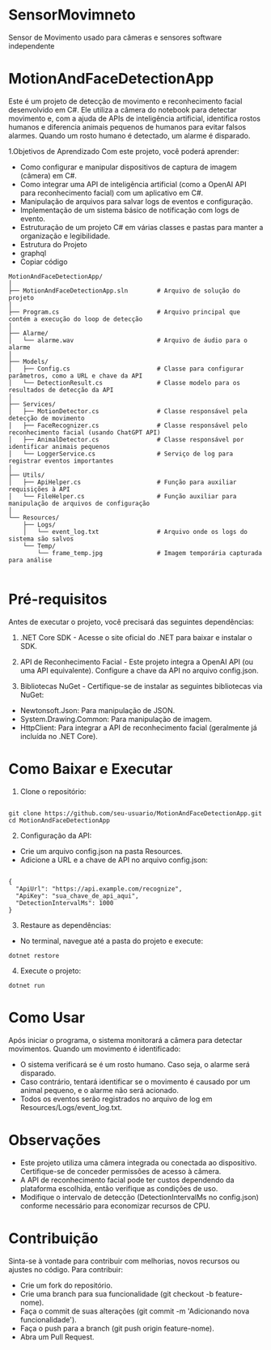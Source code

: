 # SensorMovimneto
Sensor de Movimento usado para câmeras e sensores software independente 

# MotionAndFaceDetectionApp

Este é um projeto de detecção de movimento e reconhecimento facial desenvolvido em C#. Ele utiliza a câmera do notebook para detectar movimento e, com a ajuda de APIs de inteligência artificial, identifica rostos humanos e diferencia animais pequenos de humanos para evitar falsos alarmes. Quando um rosto humano é detectado, um alarme é disparado.

1.Objetivos de Aprendizado
 Com este projeto, você poderá aprender:

* Como configurar e manipular dispositivos de captura de imagem (câmera) em C#.
* Como integrar uma API de inteligência artificial (como a OpenAI API para reconhecimento facial) com um aplicativo em C#.
* Manipulação de arquivos para salvar logs de eventos e configuração.
* Implementação de um sistema básico de notificação com logs de evento.
* Estruturação de um projeto C# em várias classes e pastas para manter a organização e legibilidade.
* Estrutura do Projeto
* graphql
* Copiar código

```
MotionAndFaceDetectionApp/
│
├── MotionAndFaceDetectionApp.sln        # Arquivo de solução do projeto
│
├── Program.cs                           # Arquivo principal que contém a execução do loop de detecção
│
├── Alarme/
│   └── alarme.wav                       # Arquivo de áudio para o alarme
│
├── Models/
│   ├── Config.cs                        # Classe para configurar parâmetros, como a URL e chave da API
│   └── DetectionResult.cs               # Classe modelo para os resultados de detecção da API
│
├── Services/
│   ├── MotionDetector.cs                # Classe responsável pela detecção de movimento
│   ├── FaceRecognizer.cs                # Classe responsável pelo reconhecimento facial (usando ChatGPT API)
│   ├── AnimalDetector.cs                # Classe responsável por identificar animais pequenos
│   └── LoggerService.cs                 # Serviço de log para registrar eventos importantes
│
├── Utils/
│   ├── ApiHelper.cs                     # Função para auxiliar requisições à API
│   └── FileHelper.cs                    # Função auxiliar para manipulação de arquivos de configuração
│
└── Resources/
    ├── Logs/
    │   └── event_log.txt                # Arquivo onde os logs do sistema são salvos
    └── Temp/
        └── frame_temp.jpg               # Imagem temporária capturada para análise


````

# Pré-requisitos
Antes de executar o projeto, você precisará das seguintes dependências:

1. .NET Core SDK - Acesse o site oficial do .NET para baixar e instalar o SDK.

2. API de Reconhecimento Facial - Este projeto integra a OpenAI API (ou uma API equivalente). Configure a chave da API no arquivo config.json.

3. Bibliotecas NuGet - Certifique-se de instalar as seguintes bibliotecas via NuGet:

* Newtonsoft.Json: Para manipulação de JSON.
* System.Drawing.Common: Para manipulação de imagem.
* HttpClient: Para integrar a API de reconhecimento facial (geralmente já incluída no .NET Core).

# Como Baixar e Executar

1. Clone o repositório:

```

git clone https://github.com/seu-usuario/MotionAndFaceDetectionApp.git
cd MotionAndFaceDetectionApp
````
2. Configuração da API:

* Crie um arquivo config.json na pasta Resources.
* Adicione a URL e a chave de API no arquivo config.json:

````

{
  "ApiUrl": "https://api.example.com/recognize",
  "ApiKey": "sua_chave_de_api_aqui",
  "DetectionIntervalMs": 1000
}
````
3. Restaure as dependências:

* No terminal, navegue até a pasta do projeto e execute:

````
dotnet restore
````
4. Execute o projeto:

````
dotnet run
````
# Como Usar
Após iniciar o programa, o sistema monitorará a câmera para detectar movimentos. Quando um movimento é identificado:

* O sistema verificará se é um rosto humano. Caso seja, o alarme será disparado.
* Caso contrário, tentará identificar se o movimento é causado por um animal pequeno, e o alarme não será acionado.
* Todos os eventos serão registrados no arquivo de log em Resources/Logs/event_log.txt.

# Observações

* Este projeto utiliza uma câmera integrada ou conectada ao dispositivo. Certifique-se de conceder permissões de acesso à câmera.
* A API de reconhecimento facial pode ter custos dependendo da plataforma escolhida, então verifique as condições de uso.
* Modifique o intervalo de detecção (DetectionIntervalMs no config.json) conforme necessário para economizar recursos de CPU.

# Contribuição
 Sinta-se à vontade para contribuir com melhorias, novos recursos ou ajustes no código. Para contribuir:

* Crie um fork do repositório.
* Crie uma branch para sua funcionalidade (git checkout -b feature-nome).
* Faça o commit de suas alterações (git commit -m 'Adicionando nova funcionalidade').
* Faça o push para a branch (git push origin feature-nome).
* Abra um Pull Request.
